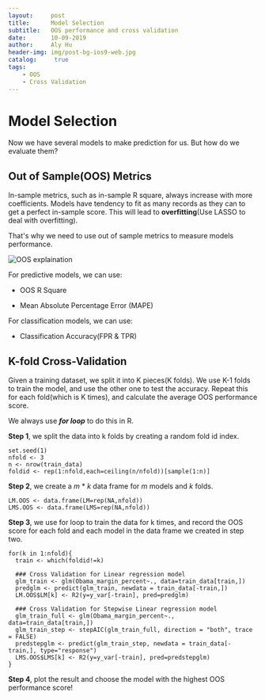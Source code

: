 ```yaml
---
layout:     post
title:      Model Selection
subtitle:   OOS performance and cross validation
date:       10-09-2019
author:     Aly Hu
header-img: img/post-bg-ios9-web.jpg
catalog: 	 true
tags:
    - OOS
    - Cross Validation
---
```


# Model Selection

Now we have several models to make prediction for us. But how do we evaluate them? 


## Out of Sample(OOS) Metrics

In-sample metrics, such as in-sample R square, always increase with more coefficients. Models have tendency to fit as many records as they can to get a perfect in-sample score. This will lead to **overfitting**(Use LASSO to deal with overfitting). 

That's why we need to use out of sample metrics to measure models performance. 

![OOS explaination](https://tva1.sinaimg.cn/large/006y8mN6ly1g7swgskevgj30ht06bjs5.jpg)

For predictive models, we can use:

* OOS R Square

* Mean Absolute Percentage Error (MAPE)

For classification models, we can use:

* Classification Accuracy(FPR & TPR)

## K-fold Cross-Validation

Given a training dataset, we split it into K pieces(K folds). We use K-1 folds to train the model, and use the other one to test the accuracy. Repeat this for each fold(which is K times), and calculate the average OOS performance score.

We always use ***for loop*** to do this in R.

**Step 1**, we split the data into k folds by creating a random fold id index.

```
set.seed(1)
nfold <- 3
n <- nrow(train_data)
foldid <- rep(1:nfold,each=ceiling(n/nfold))[sample(1:n)]
```
**Step 2**, we create a *m* * *k* data frame for *m* models and *k* folds.

```
LM.OOS <- data.frame(LM=rep(NA,nfold)) 
LMS.OOS <- data.frame(LMS=rep(NA,nfold))
```

**Step 3**, we use for loop to train the data for k times, and record the OOS score for each fold and each model in the data frame we created in step two.

```
for(k in 1:nfold){ 
  train <- which(foldid!=k)
  
  ### Cross Validation for Linear regression model
  glm_train <- glm(Obama_margin_percent~., data=train_data[train,])
  predglm <- predict(glm_train, newdata = train_data[-train,])
  LM.OOS$LM[k] <- R2(y=y_var[-train], pred=predglm)
  
  ### Cross Validation for Stepwise Linear regression model
  glm_train_full <- glm(Obama_margin_percent~., data=train_data[train,])
  glm_train_step <- stepAIC(glm_train_full, direction = "both", trace = FALSE)
  predstepglm <- predict(glm_train_step, newdata = train_data[-train,], type="response")
  LMS.OOS$LMS[k] <- R2(y=y_var[-train], pred=predstepglm)
}
```

**Step 4**, plot the result and choose the model with the highest OOS performance score!



